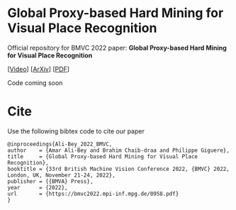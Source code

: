 # Global Proxy-based Hard Mining for Visual Place Recognition

Official repository for BMVC 2022 paper: **Global Proxy-based Hard Mining for Visual Place Recognition**

[[Video](https://bmvc2022.mpi-inf.mpg.de/958/)] [[ArXiv](https://arxiv.org/abs/2302.14217)] [[PDF](https://bmvc2022.mpi-inf.mpg.de/0958.pdf)]

Code coming soon


# Cite

Use the following bibtex code to cite our paper

```
@inproceedings{Ali-Bey_2022_BMVC,
author    = {Amar Ali-Bey and Brahim Chaib-draa and Philippe Giguere},
title     = {Global Proxy-based Hard Mining for Visual Place Recognition},
booktitle = {33rd British Machine Vision Conference 2022, {BMVC} 2022, London, UK, November 21-24, 2022},
publisher = {{BMVA} Press},
year      = {2022},
url       = {https://bmvc2022.mpi-inf.mpg.de/0958.pdf}
}
```
